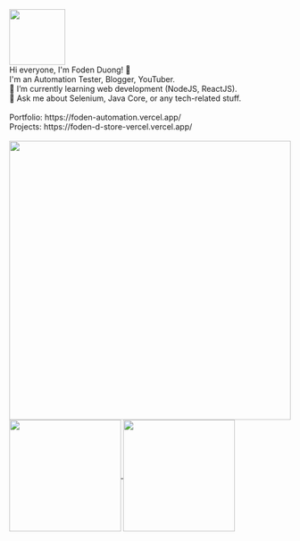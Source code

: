 <div id="header" align="left">
<img src="https://media.giphy.com/media/bGgsc5mWoryfgKBx1u/giphy.gif" width="100"/>
</div>
<div >
Hi everyone, I'm Foden Duong! 👋<br>
I'm an Automation Tester, Blogger, YouTuber.<br>
🌱 I’m currently learning web development (NodeJS, ReactJS).<br>
💬 Ask me about Selenium, Java Core, or any tech-related stuff.
</div>
<br>
Portfolio: https://foden-automation.vercel.app/
<br>
Projects: https://foden-d-store-vercel.vercel.app/
<br>
<br>
<img src="https://i.imgur.com/UBnZNPN.jpg" width="100%" height="500px"/>
<a href="https://github.com/duongthanhvinhh/github-readme-stats">
  <img height=200 align="center" src="https://github-readme-stats.vercel.app/api?username=duongthanhvinhh&show_icons=true&theme=blue-green" />
</a>
<a href="https://github.com/duongthanhvinhh/convoychat">
  <img height=200 align="center" src="https://github-readme-stats.vercel.app/api/top-langs?username=duongthanhvinhh&layout=compact&langs_count=8&card_width=320" />
</a>
